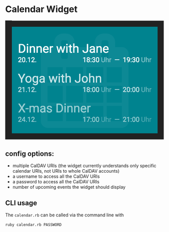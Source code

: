# Calendar Widget

![](calendar.png)

## config options:

- multiple CalDAV URIs (the widget currently understands only specific calendar URIs, not URIs to whole CalDAV accounts)
- a username to access all the CalDAV URIs
- a password to access all the CalDAV URIs
- number of upcoming events the widget should display

## CLI usage

The `calendar.rb` can be called via the command line with

```
ruby calendar.rb PASSWORD
```